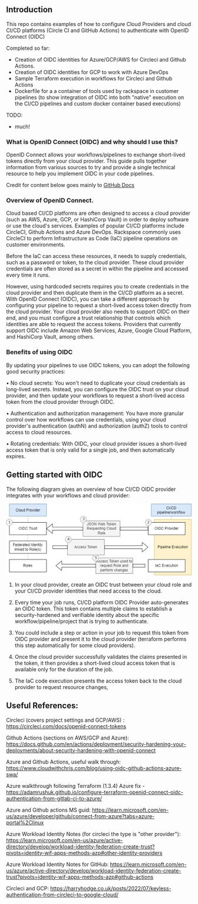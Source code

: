 
## Introduction

This repo contains examples of how to configure Cloud Providers and cloud CI/CD platforms (Circle CI and GitHub Actions) to authenticate with OpenID Connect (OIDC)

Completed so far:

- Creation of OIDC identities for Azure/GCP/AWS for Circleci and Github Actions.
- Creation of OIDC identities for GCP to work with Azure DevOps
- Sample Terraform execution in workflows for Circleci and Github Actions
- Dockerfile for a a container of tools used by rackspace in customer pipelines (to show integration of OIDC into both "native" execution on the CI/CD pipelines and custom docker container based executions)

TODO:

- much!

### What is OpenID Connect (OIDC) and why should I use this?

OpenID Connect allows your workflows/pipelines to exchange short-lived tokens directly from your cloud provider. This guide pulls together information from various sources to try and provide a single technical resource to help you implement OIDC in your code pipelines. 

Credit for content below goes mainly to [GitHub Docs](https://docs.github.com/en/actions/deployment/security-hardening-your-deployments/about-security-hardening-with-openid-connect )

### Overview of OpenID Connect.

Cloud based CI/CD platforms are often designed to access a cloud provider (such as AWS, Azure, GCP, or HashiCorp Vault) in order to deploy software or use the cloud's services. Examples of popular CI/CD platforms include CircleCI, Github Actions and Azure DevOps. Rackspace commonly uses CircleCI to perform Infrastructure as Code (IaC) pipeline operations on customer environments.

Before the IaC can access these resources, it  needs to supply credentials, such as a password or token, to the cloud provider. These cloud provider credentials are often stored as a secret in within the pipeline and accessed every time it runs.

However, using hardcoded secrets requires you to create credentials in the cloud provider and then duplicate them in the CI/CD platform as a secret.
With OpenID Connect (OIDC), you can take a different approach by configuring your pipeline to request a short-lived access token directly from the cloud provider. Your cloud provider also needs to support OIDC on their end, and you must configure a trust relationship that controls which identities are able to request the access tokens. Providers that currently support OIDC include Amazon Web Services, Azure, Google Cloud Platform, and HashiCorp Vault, among others.

### Benefits of using OIDC

By updating your pipelines to use OIDC tokens, you can adopt the following good security practices:

•	No cloud secrets: You won't need to duplicate your cloud credentials as long-lived secrets. Instead, you can configure the OIDC trust on your cloud provider, and then update your workflows to request a short-lived access token from the cloud provider through OIDC.

•	Authentication and authorization management: You have more granular control over how workflows can use credentials, using your cloud provider's authentication (authN) and authorization (authZ) tools to control access to cloud resources.

•	Rotating credentials: With OIDC, your cloud provider issues a short-lived access token that is only valid for a single job, and then automatically expires.
 
## Getting started with OIDC
The following diagram gives an overview of how CI/CD OIDC provider integrates with your workflows and cloud provider:

![](./images/oidc.jpg)
 
1. In your cloud provider, create an OIDC trust between your cloud role and your CI/CD provider identities that need access to the cloud.

2. Every time your job runs, CI/CD platform OIDC Provider auto-generates an OIDC token. This token contains multiple claims to establish a security-hardened and verifiable identity about the specific workflow/pipeline/project that is trying to authenticate.

3.	You could include a step or action in your job to request this token from OIDC provider and present it to the cloud provider (terraform performs this step automatically for some cloud providers).

4.	Once the cloud provider successfully validates the claims presented in the token, it then provides a short-lived cloud access token that is available only for the duration of the job.

5.	The IaC code execution presents the access token back to the cloud provider to request resource changes,
 

## Useful References:

Circleci (covers project settings and GCP/AWS) : https://circleci.com/docs/openid-connect-tokens

Github Actions (sections on AWS/GCP and Azure): https://docs.github.com/en/actions/deployment/security-hardening-your-deployments/about-security-hardening-with-openid-connect

Azure and Github Actions, useful walk through: https://www.cloudwithchris.com/blog/using-oidc-github-actions-azure-swa/

Azure walkthrough following Terraform (1.3.4) Azure fix - https://adamrushuk.github.io/configure-terraform-openid-connect-oidc-authentication-from-gitlab-ci-to-azure/ 

Azure and Github actions MS guid: https://learn.microsoft.com/en-us/azure/developer/github/connect-from-azure?tabs=azure-portal%2Clinux

Azure Workload Identity Notes (for circleci the type is "other provider"): https://learn.microsoft.com/en-us/azure/active-directory/develop/workload-identity-federation-create-trust?pivots=identity-wif-apps-methods-azp#other-identity-providers 

Azure Workload Identity Notes for GitHub: https://learn.microsoft.com/en-us/azure/active-directory/develop/workload-identity-federation-create-trust?pivots=identity-wif-apps-methods-azp#github-actions

Circleci and GCP: https://harryhodge.co.uk/posts/2022/07/keyless-authentication-from-circleci-to-google-cloud/ 

